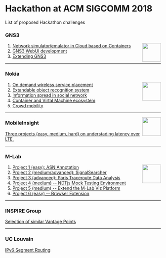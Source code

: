 # Hackathon at ACM SIGCOMM 2018

List of proposed Hackathon challenges 

### GNS3

<img src="https://www.gns3.com/assets/images/logo-colour.png" data-canonical-src="https://www.gns3.com/assets/images/logo-colour.png" width="60"  align="right" />

1. [Network simulator/emulator in Cloud based on Containers](https://github.com/acmsigcomm18hackathon/hackathonprojects/wiki/GNS3#network-simulatoremulator-in-cloud-based-on-containers)
2. [GNS3 WebUI development](https://github.com/acmsigcomm18hackathon/hackathonprojects/wiki/GNS3#webui-development)
3. [Extending GNS3](https://github.com/acmsigcomm18hackathon/hackathonprojects/wiki/GNS3#extending-gns3)


***


### Nokia

<img src="http://1000logos.net/wp-content/uploads/2017/03/Nokia-Logo.png" data-canonical-src="http://1000logos.net/wp-content/uploads/2017/03/Nokia-Logo.png" width="60"  align="right" />

1. [On demand wireless service placement](https://github.com/acmsigcomm18hackathon/hackathonprojects/wiki/Nokia#on-demand-wireless-service-placement)
2. [Extandable object recognition system](https://github.com/acmsigcomm18hackathon/hackathonprojects/wiki/Nokia#extandable-object-recognition-system)
3. [Information spread in social network](https://github.com/acmsigcomm18hackathon/hackathonprojects/wiki/Nokia#information-spread-in-social-network)
4. [Container and Virtal Machine ecosystem](https://github.com/acmsigcomm18hackathon/hackathonprojects/wiki/Nokia#container-and-virtal-machine-ecosystem)
5. [Crowd mobility](https://github.com/acmsigcomm18hackathon/hackathonprojects/wiki/Nokia#crowd-mobility)

***

<img src="https://conferences.sigcomm.org/sigcomm/2018/images/hackathon_cfp_figures/mobileinsight.png" data-canonical-src="https://conferences.sigcomm.org/sigcomm/2018/images/hackathon_cfp_figures/mobileinsight.png" width="60"  align="right" />

### MobileInsight

[Three projects (easy, medium, hard) on understading latency over LTE.](https://github.com/acmsigcomm18hackathon/hackathonprojects/wiki/MobileInsight)


***

### M-Lab

<img src="http://tma.ifip.org/2018/wp-content/uploads/sites/3/2018/01/Measurement-Lab-Logo-300x89.png" data-canonical-src="http://tma.ifip.org/2018/wp-content/uploads/sites/3/2018/01/Measurement-Lab-Logo-300x89.png" width="60"  align="right" />

1. [Project 1 (easy): ASN Annotation](https://github.com/acmsigcomm18hackathon/hackathonprojects/wiki/MeasurementLab#project-1-easy-asn-annotation)
2. [Project 2 (medium/advanced): SignalSearcher](https://github.com/acmsigcomm18hackathon/hackathonprojects/wiki/MeasurementLab#project-2-mediumadvanced-signalsearcher)
3. [Project 3 (advanced): Paris Traceroute Data Analysis](https://github.com/acmsigcomm18hackathon/hackathonprojects/wiki/MeasurementLab#project-3-advanced-paris-traceroute-data-analysis)
4. [Project 4 (medium) -- NDTjs Mock Testing Environment](https://github.com/acmsigcomm18hackathon/hackathonprojects/wiki/MeasurementLab#project-4-medium----ndtjs-mock-testing-environment)
5. [Project 5 (medium) -- Extend the M-Lab Viz Platform
](https://github.com/acmsigcomm18hackathon/hackathonprojects/wiki/MeasurementLab#project-5-medium----extend-the-m-lab-viz-platform)
6. [Project 6 (easy) -- Browser Extension
](https://github.com/acmsigcomm18hackathon/hackathonprojects/wiki/MeasurementLab#project-6-easy----browser-extension)

***

### INSPIRE Group

[Selection of similar Vantage Points](https://github.com/acmsigcomm18hackathon/hackathonprojects/wiki/INSPIRE)

***

### UC Louvain

[IPv6 Segment Routing]()